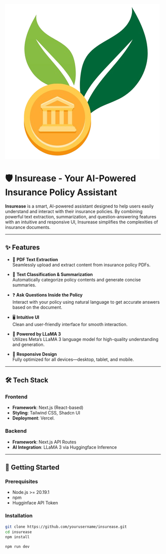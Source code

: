 ![Insurease Logo ](public/logo-transparent.png)

# 🛡️ Insurease - Your AI-Powered Insurance Policy Assistant

**Insurease** is a smart, AI-powered assistant designed to help users easily understand and interact with their insurance policies. By combining powerful text extraction, summarization, and question-answering features with an intuitive and responsive UI, Insurease simplifies the complexities of insurance documents.

---

## ✨ Features

- 📄 **PDF Text Extraction**  
  Seamlessly upload and extract content from insurance policy PDFs.

- 🧠 **Text Classification & Summarization**  
  Automatically categorize policy contents and generate concise summaries.

- ❓ **Ask Questions Inside the Policy**  
  Interact with your policy using natural language to get accurate answers based on the document.

- 🖥️ **Intuitive UI**  
  Clean and user-friendly interface for smooth interaction.

- 🦙 **Powered by LLaMA 3**  
  Utilizes Meta’s LLaMA 3 language model for high-quality understanding and generation.

- 📱 **Responsive Design**  
  Fully optimized for all devices—desktop, tablet, and mobile.

---

## 🛠️ Tech Stack

### Frontend

- **Framework**: Next.js (React-based)
- **Styling**: Tailwind CSS, Shadcn UI
- **Deployment**: Vercel.

### Backend

- **Framework**: Next.js API Routes
- **AI Integration**: LLaMA 3 via Huggingface Inference

---

## 🚀 Getting Started

### Prerequisites

- Node.js >= 20.19.1
- npm
- Hugginface API Token

### Installation

```bash
git clone https://github.com/yourusername/insurease.git
cd insurease
npm install
```

```bash
npm run dev
```
